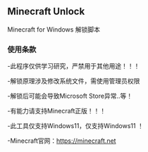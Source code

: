 <p>
<strong><h2>Minecraft Unlock</h2></strong>
Minecraft for Windows 解锁脚本
</p>

### 使用条款
 -此程序仅供学习研究，严禁用于其他用途！！！
 
 -解锁原理涉及修改系统文件，需使用管理员权限
 
 -解锁后可能会导致Microsoft Store异常..等！
 
 -有能力请支持Minecraft正版！！！
 
 -此工具仅支持Windows11，仅支持Windows11 ！
 
 -Minecraft官网：https://minecraft.net
